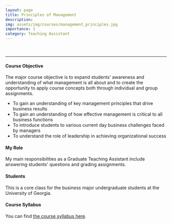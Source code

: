 ```yaml
---
layout: page
title: Principles of Management
description:
img: assets/img/courses/management_principles.jpg
importance: 1
category: Teaching Assistant
---
```


<hr style="margin-top: 3rem"/>

#### Course Objective
The major course objective is to expand students' awareness and understanding of what management is all about and to create the opportunity to apply course concepts both through individual and group assignments.
- To gain an understanding of key management principles that drive business results
- To gain an understanding of how effective management is critical to all business functions
- To introduce students to various current day business challenges faced by managers
- To understand the role of leadership in achieving organizational success 

#### My Role
My main responsibilities as a Graduate Teaching Assistant include answering students' questions and grading assignments.

#### Students
This is a core class for the business major undergraduate students at the University of Georgia.

#### Course Syllabus
You can find <a href="{{ 'courses/MGMT3000_Fall 2023_Syllabus.pdf' | prepend: 'assets/pdf/' | relative_url }}" target="_blank" rel="noopener noreferrer">the course syllabus here</a>.
